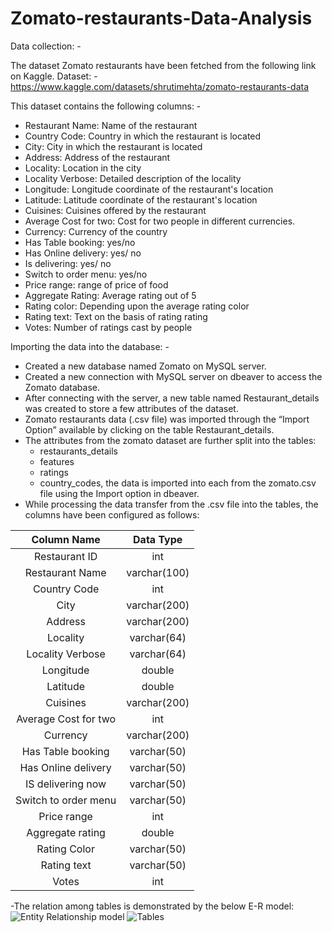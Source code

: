 # Zomato-restaurants-Data-Analysis

Data collection: - 

The dataset Zomato restaurants have been fetched from the following link on Kaggle.
Dataset: - https://www.kaggle.com/datasets/shrutimehta/zomato-restaurants-data

This dataset contains the following columns: -
- Restaurant Name: Name of the restaurant
- Country Code: Country in which the restaurant is located
- City: City in which the restaurant is located
- Address: Address of the restaurant
- Locality: Location in the city
- Locality Verbose: Detailed description of the locality
- Longitude: Longitude coordinate of the restaurant's location
- Latitude: Latitude coordinate of the restaurant's location
- Cuisines: Cuisines offered by the restaurant
- Average Cost for two: Cost for two people in different currencies.
- Currency: Currency of the country
- Has Table booking:  yes/no
- Has Online delivery: yes/ no
- Is delivering: yes/ no
- Switch to order menu: yes/no
- Price range: range of price of food
- Aggregate Rating: Average rating out of 5
- Rating color: Depending upon the average rating color
- Rating text: Text on the basis of rating rating
- Votes: Number of ratings cast by people

Importing the data into the database: -
- Created a new database named Zomato on MySQL server.
- Created a new connection with MySQL server on dbeaver to access the Zomato database.
- After connecting with the server, a new table named Restaurant_details was created to store a few attributes of the dataset.
- Zomato restaurants data (.csv file) was imported through the “Import Option” available by clicking on the table Restaurant_details. 
- The attributes from the zomato dataset are further split into the tables:
  - restaurants_details
  - features
  - ratings
  - country_codes,
  the data is imported into each from the zomato.csv file using the Import option in dbeaver.
- While processing the data transfer from the .csv file into the tables, the columns have been configured as follows:


|      Column Name     |   Data Type  |
|:--------------------:|:------------:|
| Restaurant ID        | int          |
| Restaurant Name      | varchar(100) |
| Country Code         | int          |
| City                 | varchar(200) |
| Address              | varchar(200) |
| Locality             | varchar(64)  |
| Locality Verbose     | varchar(64)  |
| Longitude            | double       |
| Latitude             | double       |
| Cuisines             | varchar(200) |
| Average Cost for two | int          |
| Currency             | varchar(200) |
| Has Table booking    | varchar(50)  |
| Has Online delivery  | varchar(50)  |
| IS delivering now    | varchar(50)  |
| Switch to order menu | varchar(50)  |
| Price range          | int          |
| Aggregate rating     | double       |
| Rating Color         | varchar(50)  |
| Rating text          | varchar(50)  |
| Votes                | int          |

-The relation among tables is demonstrated by the below E-R model:
![Entity Relationship model](image_path "er_model.png")
![Tables](image_path "tables.png")
